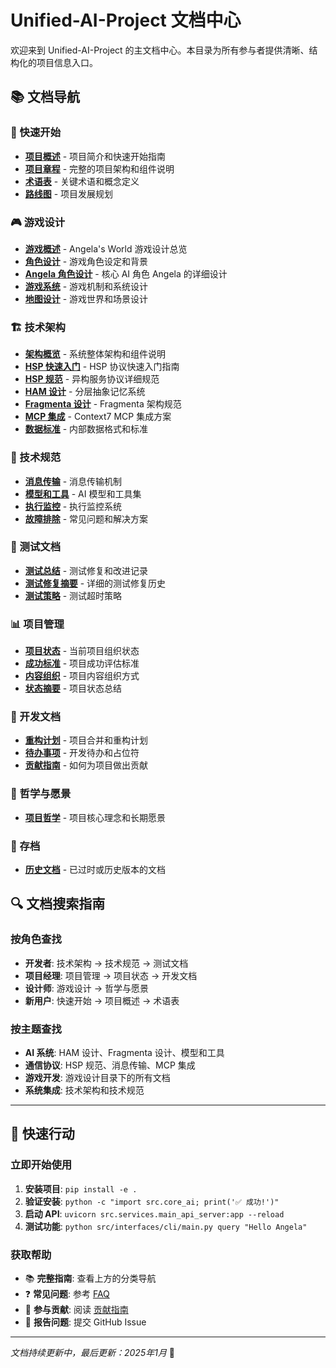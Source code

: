 # Unified-AI-Project 文档中心

欢迎来到 Unified-AI-Project 的主文档中心。本目录为所有参与者提供清晰、结构化的项目信息入口。

## 📚 文档导航

### 🚀 快速开始

- **[项目概述](../README.md)** - 项目简介和快速开始指南
- **[项目章程](./PROJECT_CHARTER.md)** - 完整的项目架构和组件说明
- **[术语表](./GLOSSARY.md)** - 关键术语和概念定义
- **[路线图](./ROADMAP.md)** - 项目发展规划

### 🎮 游戏设计

- **[游戏概述](./game/README.md)** - Angela's World 游戏设计总览
- **[角色设计](./game/character_design.md)** - 游戏角色设定和背景
- **[Angela 角色设计](./game/character_design_angela.md)** - 核心 AI 角色 Angela 的详细设计
- **[游戏系统](./game/game_systems.md)** - 游戏机制和系统设计
- **[地图设计](./game/map_design.md)** - 游戏世界和场景设计

### 🏗️ 技术架构

- **[架构概览](./technical_design/ARCHITECTURE_OVERVIEW.md)** - 系统整体架构和组件说明
- **[HSP 快速入门](./technical_design/HSP_QUICK_START.md)** -
  HSP 协议快速入门指南
- **[HSP 规范](./technical_design/HSP_SPECIFICATION.md)** - 异构服务协议详细规范
- **[HAM 设计](./technical_design/architecture/HAM_design_spec.md)** - 分层抽象记忆系统
- **[Fragmenta 设计](./technical_design/architecture/Fragmenta_design_spec.md)** -
  Fragmenta 架构规范
- **[MCP 集成](./technical_design/CONTEXT7_MCP_INTEGRATION.md)** - Context7
  MCP 集成方案
- **[数据标准](./technical_design/INTERNAL_DATA_STANDARDS.md)** - 内部数据格式和标准

### 🔧 技术规范

- **[消息传输](./technical_specs/MESSAGE_TRANSPORT.md)** - 消息传输机制
- **[模型和工具](./technical_specs/MODELS_AND_TOOLS.md)** - AI 模型和工具集
- **[执行监控](./technical_specs/README_EXECUTION_MONITOR.md)** - 执行监控系统
- **[故障排除](./technical_specs/TROUBLESHOOTING.md)** - 常见问题和解决方案

### 🧪 测试文档

- **[测试总结](./testing/test_summary.md)** - 测试修复和改进记录
- **[测试修复摘要](./testing/TEST_FIXES_SUMMARY.md)** - 详细的测试修复历史
- **[测试策略](./technical_design/testing/TEST_TIMEOUT_STRATEGY.md)** - 测试超时策略

### 📊 项目管理

- **[项目状态](./project_status/PROJECT_ORGANIZATION_STATUS.md)** - 当前项目组织状态
- **[成功标准](./project_status/SUCCESS_CRITERIA.md)** - 项目成功评估标准
- **[内容组织](./project_management/PROJECT_CONTENT_ORGANIZATION.md)** - 项目内容组织方式
- **[状态摘要](./project_management/PROJECT_STATUS_SUMMARY.md)** - 项目状态总结

### 🚧 开发文档

- **[重构计划](./development/MERGE_AND_RESTRUCTURE_PLAN.md)** - 项目合并和重构计划
- **[待办事项](./development/TODO_PLACEHOLDERS.md)** - 开发待办和占位符
- **[贡献指南](../CONTRIBUTING.md)** - 如何为项目做出贡献

### 💭 哲学与愿景

- **[项目哲学](./philosophy/PHILOSOPHY_AND_VISION.md)** - 项目核心理念和长期愿景

### 📁 存档

- **[历史文档](./archive/)** - 已过时或历史版本的文档

## 🔍 文档搜索指南

### 按角色查找

- **开发者**: 技术架构 → 技术规范 → 测试文档
- **项目经理**: 项目管理 → 项目状态 → 开发文档
- **设计师**: 游戏设计 → 哲学与愿景
- **新用户**: 快速开始 → 项目概述 → 术语表

### 按主题查找

- **AI 系统**: HAM 设计、Fragmenta 设计、模型和工具
- **通信协议**: HSP 规范、消息传输、MCP 集成
- **游戏开发**: 游戏设计目录下的所有文档
- **系统集成**: 技术架构和技术规范

---

## 🚀 快速行动

### 立即开始使用

1. **安装项目**: `pip install -e .`
2. **验证安装**: `python -c "import src.core_ai; print('✅ 成功!')"`
3. **启动 API**: `uvicorn src.services.main_api_server:app --reload`
4. **测试功能**: `python src/interfaces/cli/main.py query "Hello Angela"`

### 获取帮助

- 📚 **完整指南**: 查看上方的分类导航
- ❓ **常见问题**: 参考 [FAQ](../README.md#常見問題)
- 🤝 **参与贡献**: 阅读 [贡献指南](../CONTRIBUTING.md)
- 🐛 **报告问题**: 提交 GitHub Issue

---

_文档持续更新中，最后更新：2025年1月_ 📅
